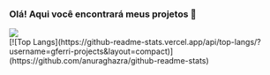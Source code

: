### Olá! Aqui você encontrará meus projetos 👋

<a href="https://www.instagram.com/gferri.com_" alt="Instagram" target="_blank">
  <img src="https://img.shields.io/badge/-Instagram-DF0174?style=for-the-badge&labelColor=DF0174&logo=instagram&logoColor=white&link=https://www.instagram.com/gferri.com_">
</a>
<br>
[![Top Langs](https://github-readme-stats.vercel.app/api/top-langs/?username=gferri-projects&layout=compact)](https://github.com/anuraghazra/github-readme-stats)
<br>


<!--
**gferri-projects/gferri-projects** is a ✨ _special_ ✨ repository because its `README.md` (this file) appears on your GitHub profile.

Here are some ideas to get you started:

- 🔭 I’m currently working on ...
- 🌱 I’m currently learning ...
- 👯 I’m looking to collaborate on ...
- 🤔 I’m looking for help with ...
- 💬 Ask me about ...
- 📫 How to reach me: ...
- 😄 Pronouns: ...
- ⚡ Fun fact: ...
-->
